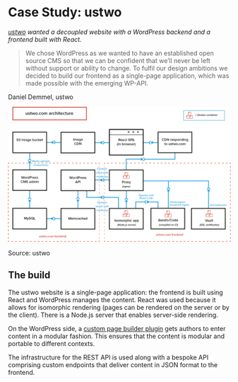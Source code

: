 # Case Study: ustwo

*[ustwo](http://ustwo.com) wanted a decoupled website with a WordPress backend and a frontend built with React.*

> We chose WordPress as we wanted to have an established open source CMS so that we can be confident that we’ll never be left without support or ability to change. To fulfil our design ambitions we decided to build our frontend as a single-page application, which was made possible with the emerging WP-API.

Daniel Demmel, ustwo

![a diagram showing the ustwo architecture](images/ustwo-architecture.png)

Source: ustwo

## The build

The ustwo website is a single-page application: the frontend is built using React and WordPress manages the content. React was used because it allows for
isomorphic rendering (pages can be rendered on the server or by the client). There is a Node.js server that enables server-side rendering.

On the WordPress side, a [custom page builder plugin](https://github.com/mattheu/modular-page-builder) gets authors to enter content in a modular fashion. This ensures that the content is modular and portable to different contexts.

The infrastructure for the REST API is used along with a bespoke API comprising custom endpoints that deliver content in JSON format to the frontend.